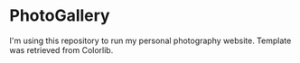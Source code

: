 # PhotoGallery

I'm using this repository to run my personal photography website. Template was retrieved from Colorlib.
